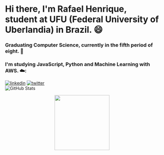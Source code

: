 # Hi there, I'm Rafael Henrique, student at UFU (Federal University of Uberlandia) in Brazil. 😄
### Graduating Computer Science, currently in the fifth period of eight. 👋
### I'm studying JavaScript, Python and Machine Learning with AWS. ☁️:
<!--
**rafaelhguimaraes/rafaelhguimaraes** is a ✨ _special_ ✨ repository because its `README.md` (this file) appears on your GitHub profile.

Here are some ideas to get you started:

- 🔭 I’m currently working on ...
- 🌱 I’m currently learning ...
- 👯 I’m looking to collaborate on ...
- 🤔 I’m looking for help with ...
- 💬 Ask me about ...
- 📫 How to reach me: ...
- 😄 Pronouns: ...
- ⚡ Fun fact: ...
-->

[![linkedin](https://img.shields.io/badge/linkedin-0A66C2?style=for-the-badge&logo=linkedin&logoColor=white)]([https://www.linkedin.com/](https://www.linkedin.com/in/rafaelhguimaraes/)) 
[![twitter](https://img.shields.io/badge/twitter-1DA1F2?style=for-the-badge&logo=twitter&logoColor=white)](https://twitter.com/rafael_guima03)<br>
![GitHub Stats](https://github-readme-stats.vercel.app/api?username=rafaelhguimaraes&theme=radical) <br>



<div align="center">
  <a href="https://github.com/rafaelhguimaraes">
  <img height="180em" src="https://github-readme-stats.vercel.app/api/top-langs/?username=rafaelhguimaraes&layout=compact&langs_count=7&theme=dracula"/>
</div>

